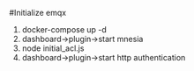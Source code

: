 #Initialize emqx
1. docker-compose up -d
2. dashboard->plugin->start mnesia
3. node initial_acl.js
4. dashboard->plugin->start http authentication
